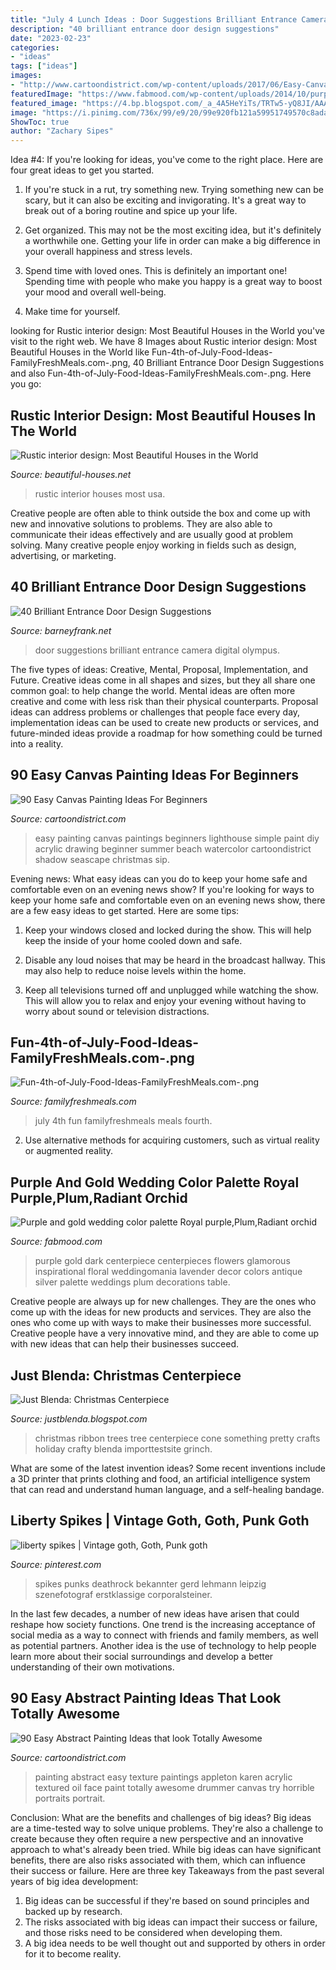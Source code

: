 ```yaml
---
title: "July 4 Lunch Ideas : Door Suggestions Brilliant Entrance Camera Digital Olympus"
description: "40 brilliant entrance door design suggestions"
date: "2023-02-23"
categories:
- "ideas"
tags: ["ideas"]
images:
- "http://www.cartoondistrict.com/wp-content/uploads/2017/06/Easy-Canvas-Painting-Ideas-For-Beginners0141.jpg"
featuredImage: "https://www.fabmood.com/wp-content/uploads/2014/10/purple-and-gold-wedding2.jpg"
featured_image: "https://4.bp.blogspot.com/_a_4A5HeYiTs/TRTw5-yQ8JI/AAAAAAAAHMk/QpFkAvA_8O4/s1600/DSC02891.JPG"
image: "https://i.pinimg.com/736x/99/e9/20/99e920fb121a59951749570c8adaf4ba--liberty-spikes-s-punk.jpg"
ShowToc: true
author: "Zachary Sipes"
---
```



Idea #4:
If you're looking for ideas, you've come to the right place. Here are four great ideas to get you started.
1. If you're stuck in a rut, try something new. Trying something new can be scary, but it can also be exciting and invigorating. It's a great way to break out of a boring routine and spice up your life.

2. Get organized. This may not be the most exciting idea, but it's definitely a worthwhile one. Getting your life in order can make a big difference in your overall happiness and stress levels.

3. Spend time with loved ones. This is definitely an important one! Spending time with people who make you happy is a great way to boost your mood and overall well-being.

4. Make time for yourself.

	

		
looking for Rustic interior design: Most Beautiful Houses in the World you've visit to the right web. We have 8 Images about Rustic interior design: Most Beautiful Houses in the World like Fun-4th-of-July-Food-Ideas-FamilyFreshMeals.com-.png, 40 Brilliant Entrance Door Design Suggestions and also Fun-4th-of-July-Food-Ideas-FamilyFreshMeals.com-.png. Here you go:
		
    
## Rustic Interior Design: Most Beautiful Houses In The World

<img loading=lazy src="http://3.bp.blogspot.com/-KlUrR69F4J4/VNSZ6MPYmJI/AAAAAAAADiE/LtZ0rn8pZmI/s1600/Rustic%2Binterior%2B22.jpg" onerror="this.onerror=null;this.src='https://tse2.mm.bing.net/th?id=OIP.W3IMUTbBX60xQFOyq38B6AAAAA&amp;pid=15.1';" alt="Rustic interior design: Most Beautiful Houses in the World">

_Source: beautiful-houses.net_

>rustic interior houses most usa. 

	

Creative people are often able to think outside the box and come up with new and innovative solutions to problems. They are also able to communicate their ideas effectively and are usually good at problem solving. Many creative people enjoy working in fields such as design, advertising, or marketing.

    
## 40 Brilliant Entrance Door Design Suggestions

<img loading=lazy src="http://www.barneyfrank.net/wp-content/uploads/2016/01/Brilliant-Entrance-Door-Design-Suggestions-38.jpg" onerror="this.onerror=null;this.src='https://tse4.mm.bing.net/th?id=OIP.R7rQgj8fF9rO7l0M4xlrlQHaJ4&amp;pid=15.1';" alt="40 Brilliant Entrance Door Design Suggestions">

_Source: barneyfrank.net_

>door suggestions brilliant entrance camera digital olympus. 

	

The five types of ideas: Creative, Mental, Proposal, Implementation, and Future.
Creative ideas come in all shapes and sizes, but they all share one common goal: to help change the world. Mental ideas are often more creative and come with less risk than their physical counterparts. Proposal ideas can address problems or challenges that people face every day, implementation ideas can be used to create new products or services, and future-minded ideas provide a roadmap for how something could be turned into a reality.

    
## 90 Easy Canvas Painting Ideas For Beginners

<img loading=lazy src="http://www.cartoondistrict.com/wp-content/uploads/2017/06/Easy-Canvas-Painting-Ideas-For-Beginners0141.jpg" onerror="this.onerror=null;this.src='https://tse1.mm.bing.net/th?id=OIP.5KI5GjTlyonf0xcpFxHE0QHaJZ&amp;pid=15.1';" alt="90 Easy Canvas Painting Ideas For Beginners">

_Source: cartoondistrict.com_

>easy painting canvas paintings beginners lighthouse simple paint diy acrylic drawing beginner summer beach watercolor cartoondistrict shadow seascape christmas sip. 

	

Evening news: What easy ideas can you do to keep your home safe and comfortable even on an evening news show?
If you're looking for ways to keep your home safe and comfortable even on an evening news show, there are a few easy ideas to get started. Here are some tips:
1. Keep your windows closed and locked during the show. This will help keep the inside of your home cooled down and safe.

2. Disable any loud noises that may be heard in the broadcast hallway. This may also help to reduce noise levels within the home.

3. Keep all televisions turned off and unplugged while watching the show. This will allow you to relax and enjoy your evening without having to worry about sound or television distractions.

    
## Fun-4th-of-July-Food-Ideas-FamilyFreshMeals.com-.png

<img loading=lazy src="http://www.familyfreshmeals.com/wp-content/uploads/2015/06/Fun-4th-of-July-Food-Ideas-FamilyFreshMeals.com-.png" onerror="this.onerror=null;this.src='https://tse3.mm.bing.net/th?id=OIP.8Q4y2wkT2fUACMbTBTg0nQHaLS&amp;pid=15.1';" alt="Fun-4th-of-July-Food-Ideas-FamilyFreshMeals.com-.png">

_Source: familyfreshmeals.com_

>july 4th fun familyfreshmeals meals fourth. 

	

2. Use alternative methods for acquiring customers, such as virtual reality or augmented reality.

    
## Purple And Gold Wedding Color Palette  Royal Purple,Plum,Radiant Orchid 

<img loading=lazy src="https://www.fabmood.com/wp-content/uploads/2014/10/purple-and-gold-wedding2.jpg" onerror="this.onerror=null;this.src='https://tse3.mm.bing.net/th?id=OIP.ydKxkspYiEta2LnP1BjmaQHaLI&amp;pid=15.1';" alt="Purple and gold wedding color palette  Royal purple,Plum,Radiant orchid ">

_Source: fabmood.com_

>purple gold dark centerpiece centerpieces flowers glamorous inspirational floral weddingomania lavender decor colors antique silver palette weddings plum decorations table. 

	

Creative people are always up for new challenges. They are the ones who come up with the ideas for new products and services. They are also the ones who come up with ways to make their businesses more successful. Creative people have a very innovative mind, and they are able to come up with new ideas that can help their businesses succeed.

    
## Just Blenda: Christmas Centerpiece

<img loading=lazy src="https://4.bp.blogspot.com/_a_4A5HeYiTs/TRTw5-yQ8JI/AAAAAAAAHMk/QpFkAvA_8O4/s1600/DSC02891.JPG" onerror="this.onerror=null;this.src='https://tse2.mm.bing.net/th?id=OIP.4Q5t5pnF0FqmCiSPVw0o6gHaJ4&amp;pid=15.1';" alt="Just Blenda: Christmas Centerpiece">

_Source: justblenda.blogspot.com_

>christmas ribbon trees tree centerpiece cone something pretty crafts holiday crafty blenda importtestsite grinch. 

	

What are some of the latest invention ideas?
Some recent inventions include a 3D printer that prints clothing and food, an artificial intelligence system that can read and understand human language, and a self-healing bandage.

    
## Liberty Spikes | Vintage Goth, Goth, Punk Goth

<img loading=lazy src="https://i.pinimg.com/736x/99/e9/20/99e920fb121a59951749570c8adaf4ba--liberty-spikes-s-punk.jpg" onerror="this.onerror=null;this.src='https://tse3.mm.bing.net/th?id=OIP.m_-S3Y2saSCRNFs_5AWdgQHaJ8&amp;pid=15.1';" alt="liberty spikes | Vintage goth, Goth, Punk goth">

_Source: pinterest.com_

>spikes punks deathrock bekannter gerd lehmann leipzig szenefotograf erstklassige corporalsteiner. 

	

In the last few decades, a number of new ideas have arisen that could reshape how society functions. One trend is the increasing acceptance of social media as a way to connect with friends and family members, as well as potential partners. Another idea is the use of technology to help people learn more about their social surroundings and develop a better understanding of their own motivations.

    
## 90 Easy Abstract Painting Ideas That Look Totally Awesome

<img loading=lazy src="http://www.cartoondistrict.com/wp-content/uploads/2017/06/Easy-Abstract-Painting-Ideas00016-1.jpg" onerror="this.onerror=null;this.src='https://tse4.mm.bing.net/th?id=OIP.NYKFP_wjiqR7Me6FlNVIBgHaJ4&amp;pid=15.1';" alt="90 Easy Abstract Painting Ideas that look Totally Awesome">

_Source: cartoondistrict.com_

>painting abstract easy texture paintings appleton karen acrylic textured oil face paint totally awesome drummer canvas try horrible portraits portrait. 

	

Conclusion: What are the benefits and challenges of big ideas?
Big ideas are a time-tested way to solve unique problems. They're also a challenge to create because they often require a new perspective and an innovative approach to what's already been tried. While big ideas can have significant benefits, there are also risks associated with them, which can influence their success or failure. Here are three key Takeaways from the past several years of big idea development: 
1. Big ideas can be successful if they're based on sound principles and backed up by research.
2. The risks associated with big ideas can impact their success or failure, and those risks need to be considered when developing them.
3. A big idea needs to be well thought out and supported by others in order for it to become reality.

